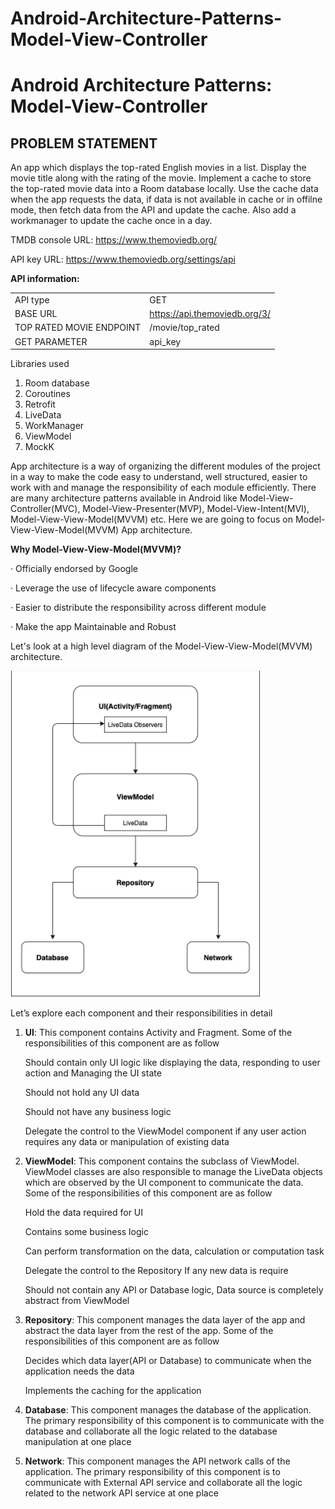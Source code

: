 # Android-Architecture-Patterns-Model-View-Controller

# Android Architecture Patterns: Model-View-Controller

## PROBLEM STATEMENT 
An app which displays the top-rated English movies in a list. Display the movie title along with the rating of the movie. Implement a cache to store the top-rated movie data into a Room database locally. Use the cache data when the app requests the data, if data is not available in cache or in offilne mode, then fetch data from the API and update the cache. Also add a workmanager to update the cache once in a day.

TMDB console URL: https://www.themoviedb.org/ 

API key URL: https://www.themoviedb.org/settings/api

**API information:**

|   |   |
| ------------ | ------------ |
|  API type  |  GET|
|  BASE URL | https://api.themoviedb.org/3/  |
|  TOP RATED MOVIE ENDPOINT | /movie/top_rated  |
|  GET PARAMETER |  api_key  |


Libraries used
1. Room database
2. Coroutines
3. Retrofit 
4. LiveData
5. WorkManager
6. ViewModel
7. MockK

App architecture is a way of organizing the different modules of the project in a way to make the code easy to understand, well structured, easier to work with and manage the responsibility of each module efficiently. There are many architecture patterns available in Android like Model-View-Controller(MVC), Model-View-Presenter(MVP), Model-View-Intent(MVI), Model-View-View-Model(MVVM) etc. Here we are going to focus on Model-View-View-Model(MVVM) App architecture. 

**Why Model-View-View-Model(MVVM)?**

· Officially endorsed by Google

· Leverage the use of lifecycle aware components

· Easier to distribute the responsibility across different module

· Make the app Maintainable and Robust

Let's look at a high level diagram of the Model-View-View-Model(MVVM) architecture.

![alt text](https://github.com/gaikwadChetan93/Android-Architecture-Patterns-Model-View-Controller/blob/master/Architecture%20Diagram.png?raw=true)





Let’s explore each component and their responsibilities in detail 

1. **UI**: This component contains Activity and Fragment. Some of the responsibilities of this component are as follow 

	Should contain only UI logic like displaying the data, responding to user action and Managing the UI state 

	Should not hold any UI data 

	Should not have any business logic 

	Delegate the control to the ViewModel component if any user action requires any data or manipulation of existing data 

2. **ViewModel**: This component contains the subclass of ViewModel. ViewModel classes are also responsible to manage the LiveData objects which are observed by the UI component to communicate the data. Some of the responsibilities of this component are as follow 

	Hold the data required for UI 

	Contains some business logic 

	Can perform transformation on the data, calculation or computation task 

	Delegate the control to the Repository If any new data is require 

	Should not contain any API or Database logic, Data source is completely abstract from ViewModel 

3. **Repository**: This component manages the data layer of the app and abstract the data layer from the rest of the app. Some of the responsibilities of this component are as follow 

	Decides which data layer(API or Database) to communicate when the application needs the data 

	Implements the caching for the application 

4. **Database**: This component manages the database of the application. The primary responsibility of this component is to communicate with the database and collaborate all the logic related to the database manipulation at one place 

5. **Network**: This component manages the API network calls of the application. The primary responsibility of this component is to communicate with External API service and collaborate all the logic related to the network API service at one place 

